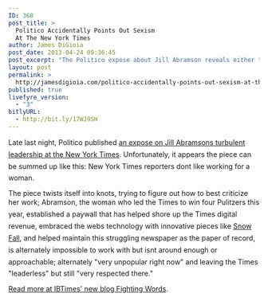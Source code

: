 ```yaml
---
ID: 368
post_title: >
  Politico Accidentally Points Out Sexism
  At The New York Times
author: James DiGioia
post_date: 2013-04-24 09:36:45
post_excerpt: "The Politico expose about Jill Abramson reveals either the sexism of the New York TImes' staff... or Politico's."
layout: post
permalink: >
  http://jamesdigioia.com/politico-accidentally-points-out-sexism-at-the-new-york-times/
published: true
livefyre_version:
  - "3"
bitlyURL:
  - http://bit.ly/17WJ9SH
---
```

Late last night, Politico published [an expose on Jill Abramsons turbulent leadership at the New York Times][1]. Unfortunately, it appears the piece can be summed up like this: New York Times reporters dont like working for a woman.

The piece twists itself into knots, trying to figure out how to best criticize her work; Abramson, the woman who led the Times to win four Pulitzers this year, established a paywall that has helped shore up the Times digital revenue, embraced the webs technology with innovative pieces like [Snow Fall][2], and helped maintain this struggling newspaper as the paper of record, is alternately impossible to work with but isnt around enough or approachable; alternately "very unpopular right now" and leaving the Times "leaderless" but still "very respected there."

[Read more at IBTimes' new blog Fighting Words][3].

 [1]: http://www.politico.com/story/2013/04/new-york-times-turbulence-90544.html
 [2]: http://www.nytimes.com/projects/2012/snow-fall/#/?part=tunnel-creek
 [3]: http://www.ibtimes.com/fighting-words/politico-accidentally-points-out-sexism-new-york-times-1213205 "Politico Accidentally Points Out Sexism At The New York Times"